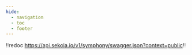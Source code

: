 ```yaml
---
hide:
  - navigation
  - toc
  - footer
---
```


!!redoc https://api.sekoia.io/v1/symphony/swagger.json?context=public!!
